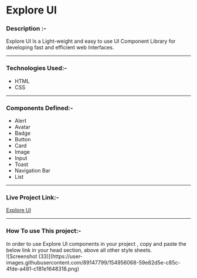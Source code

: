 # Explore UI
<h3> Description :-</h3>
Explore UI Is a Light-weight and easy to use UI Component Library for developing fast and efficient web Interfaces.
<hr>
<h3>Technologies Used:-</h3>
<ul>
 <li>HTML</li>
 <li>CSS</li>
 </ul>
 <hr>
 <h3>Components Defined:-</h3>
 <ul>
 <li>Alert</li>
 <li>Avatar</li>
 <li>Badge</li>
 <li>Button</li>
 <li>Card</li>
 <li>Image</li>
 <li>Input</li>
 <li>Toast</li>
 <li>Navigation Bar</li>
 <li>List</li>
 </ul>
 <hr>
 <h3>Live Project Link:-</h3> <a href="https://explore-ui.netlify.app/">Explore UI </a>
 <hr>
 <h3> How To use This project:-</h3>
 In order to use Explore UI components in your project , copy and paste the below link in your head section, above all other style sheets.
  <br>
![Screenshot (33)](https://user-images.githubusercontent.com/89147799/154956068-59e82d5e-c85c-4fde-a481-c181e1648318.png)



 
